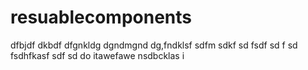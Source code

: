 # resuablecomponents
dfbjdf
dkbdf
dfgnkldg
dgndmgnd
dg,fndklsf
sdfm sdkf sd fsdf
sd
f
sd
fsdhfkasf
sdf
sd
do itawefawe
nsdbcklas
i